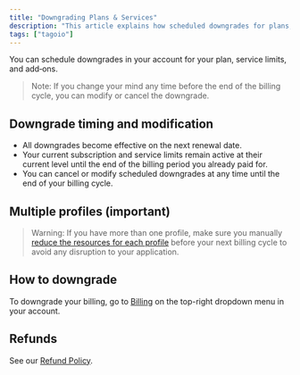 ```yaml
---
title: "Downgrading Plans & Services"
description: "This article explains how scheduled downgrades for plans, service limits, and add‑ons work in TagoIO, when they take effect, how to modify or cancel them, and precautions for accounts with multiple profiles."
tags: ["tagoio"]
---
```

You can schedule downgrades in your account for your plan, service limits, and add‑ons.

> Note: If you change your mind any time before the end of the billing cycle, you can modify or cancel the downgrade.

## Downgrade timing and modification
- All downgrades become effective on the next renewal date.
- Your current subscription and service limits remain active at their current level until the end of the billing period you already paid for.
- You can cancel or modify scheduled downgrades at any time until the end of your billing cycle.

## Multiple profiles (important)
> Warning: If you have more than one profile, make sure you manually [reduce the resources for each profile](allocating-services-to-profiles) before your next billing cycle to avoid any disruption to your application.

## How to downgrade
To downgrade your billing, go to [Billing](../billing/billing-summary) on the top-right dropdown menu in your account.

## Refunds
See our [Refund Policy](../billing/refund-policy).